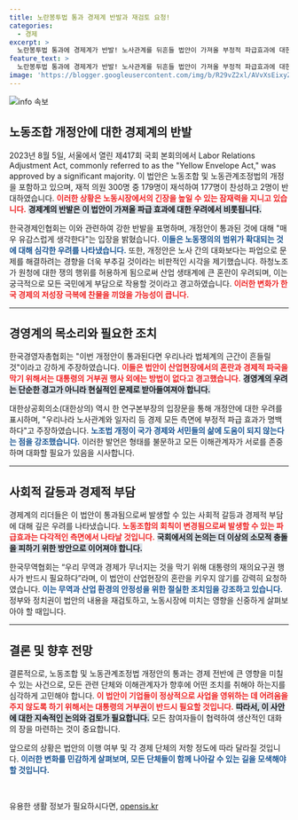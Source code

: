 ```yaml
---
title: 노란봉투법 통과 경제계 반발과 재검토 요청!
categories:
  - 경제
excerpt: >
  노란봉투법 통과에 경제계가 반발! 노사관계를 뒤흔들 법안이 가져올 부정적 파급효과에 대한 경고음이 울리며, 대통령 거부권을 촉구하는 목소리가 커지고 있습니다. 경제의 명운이 걸린 이 사안의 진실, 클릭으로 확인하세요!
feature_text: >
  노란봉투법 통과에 경제계가 반발! 노사관계를 뒤흔들 법안이 가져올 부정적 파급효과에 대한 경고음이 울리며, 대통령 거부권을 촉구하는 목소리가 커지고 있습니다. 경제의 명운이 걸린 이 사안의 진실, 클릭으로 확인하세요!
image: 'https://blogger.googleusercontent.com/img/b/R29vZ2xl/AVvXsEixyZcFfHzMRdzZMjFBmAUKJYCLCGyLL1o632UiGVXcaFdKo_bkvkuCioo0uUKlGfBVcT3P84aROyZIXSBEx3Aw5nCQ3pTgDom1WDC4m8eifvWiAmWEEVb4x6G_l8C0QH225ldMjyaFvpxGEBGNO37VmDTDMHGhJPq73UglMfDca1-0aw/s1600/blogspot.png'
---
```


<p><img src="https://blogger.googleusercontent.com/img/b/R29vZ2xl/AVvXsEixyZcFfHzMRdzZMjFBmAUKJYCLCGyLL1o632UiGVXcaFdKo_bkvkuCioo0uUKlGfBVcT3P84aROyZIXSBEx3Aw5nCQ3pTgDom1WDC4m8eifvWiAmWEEVb4x6G_l8C0QH225ldMjyaFvpxGEBGNO37VmDTDMHGhJPq73UglMfDca1-0aw/s1600/blogspot.png" alt="info 속보" /></p>

<h2 data-ke-size="size26">노동조합 개정안에 대한 경제계의 반발</h2>

<p data-ke-size="size16">2023년 8월 5일, 서울에서 열린 제417회 국회 본회의에서 Labor Relations Adjustment Act, commonly referred to as the "Yellow Envelope Act," was approved by a significant majority. 이 법안은 노동조합 및 노동관계조정법의 개정을 포함하고 있으며, 재적 의원 300명 중 179명이 재석하여 177명이 찬성하고 2명이 반대하였습니다. <b><span style="color: #ee2323;">이러한 상황은 노동시장에서의 긴장을 높일 수 있는 잠재력을 지니고 있습니다.</span></b> <b><span style="background-color: #21538527;">경제계의 반발은 이 법안이 가져올 파급 효과에 대한 우려에서 비롯됩니다.</span></b> </p>

<p data-ke-size="size16">한국경제인협회는 이와 관련하여 강한 반발을 표명하며, 개정안이 통과된 것에 대해 "매우 유감스럽게 생각한다"는 입장을 밝혔습니다. <b><span style="color: #1a5490;">이들은 노동쟁의의 범위가 확대되는 것에 대해 심각한 우려를 나타냈습니다.</span></b> 또한, 개정안은 노사 간의 대화보다는 파업으로 문제를 해결하려는 경향을 더욱 부추길 것이라는 비판적인 시각을 제기했습니다. 하청노조가 원청에 대한 쟁의 행위를 허용하게 됨으로써 산업 생태계에 큰 혼란이 우려되며, 이는 궁극적으로 모든 국민에게 부담으로 작용할 것이라고 경고하였습니다. <b><span style="color: #ee2323;">이러한 변화가 한국 경제의 저성장 극복에 찬물을 끼얹을 가능성이 큽니다.</span></b> </p>

<hr>

<h2 data-ke-size="size26">경영계의 목소리와 필요한 조치</h2>

<p data-ke-size="size16">한국경영자총협회는 "이번 개정안이 통과된다면 우리나라 법체계의 근간이 흔들릴 것"이라고 강하게 주장하였습니다. <b><span style="color: #ee2323;">이들은 법안이 산업현장에서의 혼란과 경제적 파국을 막기 위해서는 대통령의 거부권 행사 외에는 방법이 없다고 경고했습니다.</span></b> <b><span style="background-color: #21538527;">경영계의 우려는 단순한 경고가 아니라 현실적인 문제로 받아들여져야 합니다.</span></b></p>

<p data-ke-size="size16">대한상공회의소(대한상의) 역시 한 연구본부장의 입장문을 통해 개정안에 대한 우려를 표시하며, "우리나라 노사관계와 일자리 등 경제 모든 측면에 부정적 파급 효과가 명백하다"고 주장하였습니다. <b><span style="color: #1a5490;">노조법 개정이 국가 경제와 서민들의 삶에 도움이 되지 않는다는 점을 강조했습니다.</span></b> 이러한 발언은 형태를 불문하고 모든 이해관계자가 서로를 존중하며 대화할 필요가 있음을 시사합니다.</p>

<hr>

<h2 data-ke-size="size26">사회적 갈등과 경제적 부담</h2>

<p data-ke-size="size16">경제계의 리더들은 이 법안이 통과됨으로써 발생할 수 있는 사회적 갈등과 경제적 부담에 대해 깊은 우려를 나타냈습니다. <b><span style="color: #ee2323;">노동조합의 회칙이 변경됨으로써 발생할 수 있는 파급효과는 다각적인 측면에서 나타날 것입니다.</span></b> <b><span style="background-color: #21538527;">국회에서의 논의는 더 이상의 소모적 충돌을 피하기 위한 방안으로 이어져야 합니다.</span></b> </p>

<p data-ke-size="size16">한국무역협회는 “우리 무역과 경제가 무너지는 것을 막기 위해 대통령의 재의요구권 행사가 반드시 필요하다”라며, 이 법안이 산업현장의 혼란을 키우지 않기를 강력히 요청하였습니다. <b><span style="color: #1a5490;">이는 무역과 산업 환경의 안정성을 위한 절실한 조치임을 강조하고 있습니다.</span></b> 정부와 정치권이 법안의 내용을 재검토하고, 노동시장에 미치는 영향을 신중하게 살펴보아야 할 때입니다.</p>

<hr>

<h2 data-ke-size="size26">결론 및 향후 전망</h2>

<p data-ke-size="size16">결론적으로, 노동조합 및 노동관계조정법 개정안의 통과는 경제 전반에 큰 영향을 미칠 수 있는 사건으로, 모든 관련 단체와 이해관계자가 향후에 어떤 조치를 취해야 하는지를 심각하게 고민해야 합니다. <b><span style="color: #ee2323;">이 법안이 기업들이 정상적으로 사업을 영위하는 데 어려움을 주지 않도록 하기 위해서는 대통령의 거부권이 반드시 필요할 것입니다.</span></b> <b><span style="background-color: #21538527;">따라서, 이 사안에 대한 지속적인 논의와 검토가 필요합니다.</span></b> 모든 참여자들이 협력하여 생산적인 대화의 장을 마련하는 것이 중요합니다.</p>

<p data-ke-size="size16">앞으로의 상황은 법안의 이행 여부 및 각 경제 단체의 저항 정도에 따라 달라질 것입니다. <b><span style="color: #1a5490;">이러한 변화를 민감하게 살펴보며, 모든 단체들이 함께 나아갈 수 있는 길을 모색해야 할 것입니다.</span></b></p>

<p data-ke-size="size16">&nbsp;</p>
유용한 생활 정보가 필요하시다면, <a href="https://opensis.kr" rel="dofollow">opensis.kr</a>


